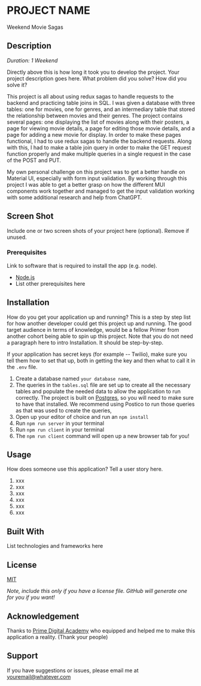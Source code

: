 # PROJECT NAME

Weekend Movie Sagas

## Description

_Duration: 1 Weekend_

Directly above this is how long it took you to develop the project. Your project description goes here. What problem did you solve? How did you solve it? 

This project is all about using redux sagas to handle requests to the backend and practicing table joins in SQL.
I was given a database with three tables: one for movies, one for genres, and an intermediary table that stored the relationship between movies and their genres. The project contains several pages: one displaying the list of movies along with their posters, a page for viewing movie details, a page for editing those movie details, and a page for adding a new movie for display. In order to make these pages functional, I had to use redux sagas to handle the backend requests. Along with this, I had to make a table join query in order to make the GET request function properly and make multiple queries in a single request in the case of the POST and PUT.

My own personal challenge on this project was to get a better handle on Material UI, especially with form input validation. By working through this project I was able to get a better grasp on how the different MUI components work together and managed to get the input validation working with some additional research and help from ChatGPT. 

## Screen Shot

Include one or two screen shots of your project here (optional). Remove if unused.

### Prerequisites

Link to software that is required to install the app (e.g. node).

- [Node.js](https://nodejs.org/en/)
- List other prerequisites here

## Installation

How do you get your application up and running? This is a step by step list for how another developer could get this project up and running. The good target audience in terms of knowledge, would be a fellow Primer from another cohort being able to spin up this project. Note that you do not need a paragraph here to intro Installation. It should be step-by-step.

If your application has secret keys (for example --  Twilio), make sure you tell them how to set that up, both in getting the key and then what to call it in the `.env` file.

1. Create a database named `your database name`,
2. The queries in the `tables.sql` file are set up to create all the necessary tables and populate the needed data to allow the application to run correctly. The project is built on [Postgres](https://www.postgresql.org/download/), so you will need to make sure to have that installed. We recommend using Postico to run those queries as that was used to create the queries, 
3. Open up your editor of choice and run an `npm install`
4. Run `npm run server` in your terminal
5. Run `npm run client` in your terminal
6. The `npm run client` command will open up a new browser tab for you!

## Usage
How does someone use this application? Tell a user story here.

1. xxx
2. xxx
3. xxx
4. xxx
5. xxx
6. xxx


## Built With

List technologies and frameworks here

## License
[MIT](https://choosealicense.com/licenses/mit/)

_Note, include this only if you have a license file. GitHub will generate one for you if you want!_

## Acknowledgement
Thanks to [Prime Digital Academy](www.primeacademy.io) who equipped and helped me to make this application a reality. (Thank your people)

## Support
If you have suggestions or issues, please email me at [youremail@whatever.com](www.google.com)
